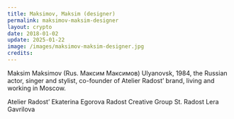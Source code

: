```yaml
---
title: Maksimov, Maksim (designer)
permalink: maksimov-maksim-designer
layout: crypto
date: 2018-01-02
update: 2025-01-22
image: /images/maksimov-maksim-designer.jpg
credits:
---
```


Maksim Maksimov (Rus. Максим Максимов) Ulyanovsk, 1984, the Russian actor, singer and stylist, co-founder of Atelier Radost’ brand, living and working in Moscow.

Atelier Radost’
Ekaterina Egorova
Radost Creative Group
St. Radost
Lera Gavrilova
